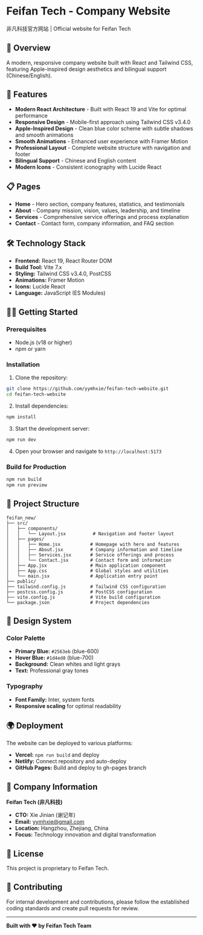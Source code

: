 # Feifan Tech - Company Website

非凡科技官方网站 | Official website for Feifan Tech

## 🌟 Overview

A modern, responsive company website built with React and Tailwind CSS, featuring Apple-inspired design aesthetics and bilingual support (Chinese/English).

## 🚀 Features

- **Modern React Architecture** - Built with React 19 and Vite for optimal performance
- **Responsive Design** - Mobile-first approach using Tailwind CSS v3.4.0
- **Apple-Inspired Design** - Clean blue color scheme with subtle shadows and smooth animations
- **Smooth Animations** - Enhanced user experience with Framer Motion
- **Professional Layout** - Complete website structure with navigation and footer
- **Bilingual Support** - Chinese and English content
- **Modern Icons** - Consistent iconography with Lucide React

## 📋 Pages

- **Home** - Hero section, company features, statistics, and testimonials
- **About** - Company mission, vision, values, leadership, and timeline
- **Services** - Comprehensive service offerings and process explanation
- **Contact** - Contact form, company information, and FAQ section

## 🛠 Technology Stack

- **Frontend:** React 19, React Router DOM
- **Build Tool:** Vite 7.x
- **Styling:** Tailwind CSS v3.4.0, PostCSS
- **Animations:** Framer Motion
- **Icons:** Lucide React
- **Language:** JavaScript (ES Modules)

## 🏃‍♂️ Getting Started

### Prerequisites

- Node.js (v18 or higher)
- npm or yarn

### Installation

1. Clone the repository:
```bash
git clone https://github.com/yymhxie/feifan-tech-website.git
cd feifan-tech-website
```

2. Install dependencies:
```bash
npm install
```

3. Start the development server:
```bash
npm run dev
```

4. Open your browser and navigate to `http://localhost:5173`

### Build for Production

```bash
npm run build
npm run preview
```

## 📁 Project Structure

```
feifan_new/
├── src/
│   ├── components/
│   │   └── Layout.jsx          # Navigation and footer layout
│   ├── pages/
│   │   ├── Home.jsx           # Homepage with hero and features
│   │   ├── About.jsx          # Company information and timeline
│   │   ├── Services.jsx       # Service offerings and process
│   │   └── Contact.jsx        # Contact form and information
│   ├── App.jsx                # Main application component
│   ├── App.css                # Global styles and utilities
│   └── main.jsx               # Application entry point
├── public/
├── tailwind.config.js         # Tailwind CSS configuration
├── postcss.config.js          # PostCSS configuration
├── vite.config.js             # Vite build configuration
└── package.json               # Project dependencies
```

## 🎨 Design System

### Color Palette
- **Primary Blue:** `#2563eb` (blue-600)
- **Hover Blue:** `#1d4ed8` (blue-700)
- **Background:** Clean whites and light grays
- **Text:** Professional gray tones

### Typography
- **Font Family:** Inter, system fonts
- **Responsive scaling** for optimal readability

## 🌍 Deployment

The website can be deployed to various platforms:

- **Vercel:** `npm run build` and deploy
- **Netlify:** Connect repository and auto-deploy
- **GitHub Pages:** Build and deploy to gh-pages branch

## 👥 Company Information

**Feifan Tech (非凡科技)**
- **CTO:** Xie Jinian (谢记年)
- **Email:** yymhxie@gmail.com
- **Location:** Hangzhou, Zhejiang, China
- **Focus:** Technology innovation and digital transformation

## 📄 License

This project is proprietary to Feifan Tech.

## 🤝 Contributing

For internal development and contributions, please follow the established coding standards and create pull requests for review.

---

**Built with ❤️ by Feifan Tech Team**
